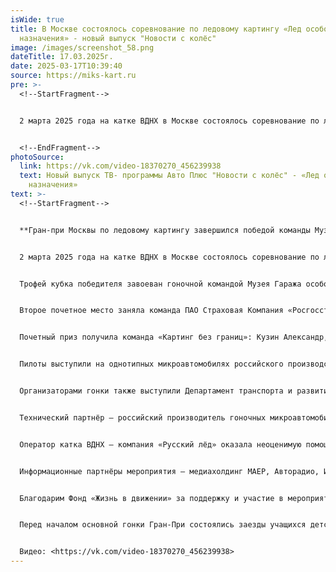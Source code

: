```yaml
---
isWide: true
title: В Москве состоялось соревнование по ледовому картингу «Лед особого
  назначения» - новый выпуск "Новости с колёс"
image: /images/screenshot_58.png
dateTitle: 17.03.2025г.
date: 2025-03-17T10:39:40
source: https://miks-kart.ru
pre: >-
  <!--StartFragment-->


  2 марта 2025 года на катке ВДНХ в Москве состоялось соревнование по ледовому картингу «Лед особого назначения»


  <!--EndFragment-->
photoSource:
  link: https://vk.com/video-18370270_456239938
  text: Новый выпуск ТВ- программы Авто Плюс "Новости с колёс" - «Лед особого
    назначения»
text: >-
  <!--StartFragment-->


  **Гран-при Москвы по ледовому картингу завершился победой команды Музея Гаража особого назначения**


  2 марта 2025 года на катке ВДНХ в Москве состоялось соревнование по ледовому картингу «Лед особого назначения». На главный каток страны выехали самые титулованные российские гонщики, представители различных дисциплин авто- и мотоспорта. 17 команд и 68 пилота в честной гонке боролись за главный трофей зимнего гоночного сезона – Гран-При Москвы по ледовому картингу.


  Трофей кубка победителя завоеван гоночной командой Музея Гаража особого назначения ФСО России. Награду принял Генеральный директор Музея Гаража особого назначения ФСО России Алексей Беликов.


  Второе почетное место заняла команда ПАО Страховая Компания «Росгосстрах Жизнь», на третьем – гонщики команды Russian Racing Group.


  Почетный приз получила команда «Картинг без границ»: Кузин Александр, Фролов Дмитрий, Ивинский Максим, Марков Павел!


  Пилоты выступили на однотипных микроавтомобилях российского производства МИКС Карт с двигателем мощностью 9 л. с. Тем не менее, этого достаточно, чтобы развить на ледяной трассе скорость до 90 км/ч.


  Организаторами гонки также выступили Департамент транспорта и развития транспортной инфраструктуры города Москвы, ВДНХ и Музей Гаража особого назначения ФСО России. Титульный партнёр мероприятия – AURUS, флагман российского автомобилестроения. Партнером мероприятия выступила компания ООО СК «Росгосстрах Жизнь».


  Технический партнёр — российский производитель гоночных микроавтомобилей и одновременно сеть картинг-центров МИКС Карт. Специально к соревнованиям на льду МИКС Карт подготовил 25 машин с шипованными шинами и защищёнными от ледяной крошки воздухозаборниками.


  Оператор катка ВДНХ — компания «Русский лёд» оказала неоценимую помощь в подготовке трассы и раскрытии неиспользованных резервов льда.


  Информационные партнёры мероприятия – медиахолдинг МАЕР, Авторадио, Издательский дом «За Рулём».


  Благодарим Фонд «Жизнь в движении» за поддержку и участие в мероприятие.


  Перед началом основной гонки Гран-При состоялись заезды учащихся детско-юношеских школ картинга столицы, а также хоккейный турнир команд организаторов – Департамента транспорта, ВДНХ, Музея Гаража особого назначения ФСО России и автоспортсменов.


  В﻿идео: <https://vk.com/video-18370270_456239938>
---
```

